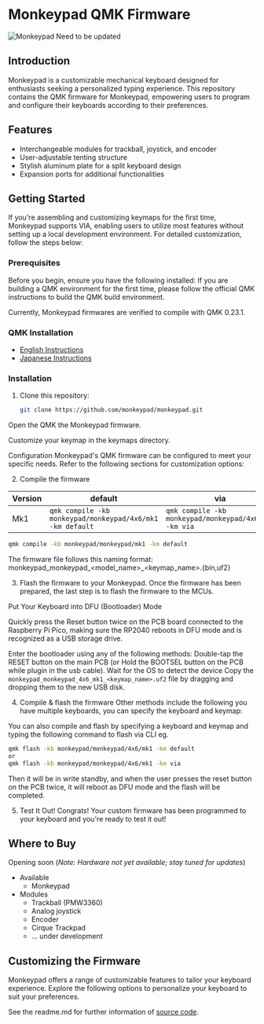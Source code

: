 # Monkeypad QMK Firmware

![Monkeypad](link_to_monkeypad_image)
Need to be updated

## Introduction

Monkeypad is a customizable mechanical keyboard designed for enthusiasts seeking a personalized typing experience. This repository contains the QMK firmware for Monkeypad, empowering users to program and configure their keyboards according to their preferences.

## Features

- Interchangeable modules for trackball, joystick, and encoder
- User-adjustable tenting structure
- Stylish aluminum plate for a split keyboard design
- Expansion ports for additional functionalities

## Getting Started

If you're assembling and customizing keymaps for the first time, Monkeypad supports VIA, enabling users to utilize most features without setting up a local development environment. For detailed customization, follow the steps below:

### Prerequisites

Before you begin, ensure you have the following installed:
If you are building a QMK environment for the first time, please follow the official QMK instructions to build the QMK build environment.

Currently, Monkeypad firmwares are verified to compile with QMK 0.23.1.

### QMK Installation

- [English Instructions](https://github.com/qmk/qmk_firmware/blob/master/docs/newbs_getting_started.md)
- [Japanese Instructions](https://github.com/qmk/qmk_firmware/blob/master/docs/ja/newbs_getting_started.md)

### Installation

1. Clone this repository:

   ```bash
   git clone https://github.com/monkeypad/monkeypad.git

Open the QMK the Monkeypad firmware.

Customize your keymap in the keymaps directory.

Configuration
Monkeypad's QMK firmware can be configured to meet your specific needs. Refer to the following sections for customization options:

2. Compile the firmware

| Version | default                                                         | via                                                         |
| -------------- | --------------------------------------------------------------- | ----------------------------------------------------------- |
| Mk1            | `qmk compile -kb monkeypad/monkeypad/4x6/mk1 -km default` | `qmk compile -kb monkeypad/monkeypad/4x6/mk1 -km via` |

```bash
qmk compile -kb monkeypad/monkeypad/mk1 -km default
```
The firmware file follows this naming format:
monkeypad_monkeypad_<model_name>_<keymap_name>.{bin,uf2}

3. Flash the firmware to your Monkeypad.
Once the firmware has been prepared, the last step is to flash the firmware to the MCUs.

Put Your Keyboard into DFU (Bootloader) Mode

Quickly press the Reset button twice on the PCB board connected to the Raspberry Pi Pico, making sure the RP2040 reboots in DFU mode and is recognized as a USB storage drive.

Enter the bootloader using any of the following methods:
Double-tap the RESET button on the main PCB (or Hold the BOOTSEL button on the PCB while plugin in the usb cable).
Wait for the OS to detect the device
Copy the `monkeypad_monkeypad_4x6_mk1_<keymap_name>.uf2` file by dragging and dropping them to the new USB disk.

4. Compile & flash the firmware
Other methods include the following
you have multiple keyboards, you can specify the keyboard and keymap:

You can also compile and flash by specifying a keyboard and keymap and typing the following command to flash via CLI eg. 

```bash
qmk flash -kb monkeypad/monkeypad/4x6/mk1 -km default
or
qmk flash -kb monkeypad/monkeypad/4x6/mk1 -km via
```

Then it will be in write standby, and when the user presses the reset button on the PCB twice, it will reboot as DFU mode and the flash will be completed.

5. Test It Out!
Congrats! Your custom firmware has been programmed to your keyboard and you're ready to test it out!

## Where to Buy

Opening soon (*Note: Hardware not yet available; stay tuned for updates*)

* Available
    * Monkeypad
* Modules
    * Trackball (PMW3360)
    * Analog joystick
    * Encoder
    * Cirque Trackpad
    * ... under development

## Customizing the Firmware

Monkeypad offers a range of customizable features to tailor your keyboard experience. Explore the following options to personalize your keyboard to suit your preferences.

See the readme.md for further information of [source code](./qmk_firmware/keyboards/monkeypad/4x6/readme.md). 
